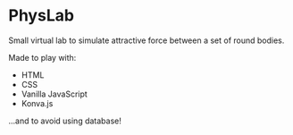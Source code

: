 # PhysLab

Small virtual lab to simulate attractive force between a set of round bodies.

Made to play with:

* HTML
* CSS
* Vanilla JavaScript
* Konva.js

...and to avoid using database!

